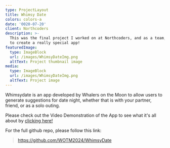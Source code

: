 ```yaml
---
type: ProjectLayout
title: Whimsy Date
colors: colors-a
date: '0020-07-20'
client: Northcoders
description: >-
  This was the final project I worked on at Northcoders, and as a team, we got
  to create a really special app!
featuredImage:
  type: ImageBlock
  url: /images/WhimsyDateImg.png
  altText: Project thumbnail image
media:
  type: ImageBlock
  url: /images/WhimsyDateImg.png
  altText: Project image
---
```

Whimsydate is an app developed by Whalers on the Moon to allow users to generate suggestions for date night, whether that is with your partner, friend, or as a solo outing.

Please check out the Video Demonstration of the App to see what it's all about by [clicking here!](https://www.youtube.com/clip/Ugkxk-rK9JiUc9GJ9qLX4287Cd3JcyQ2v_ki)

For the full github repo, please follow this link:

> https://github.com/WOTM2024/WhimsyDate

